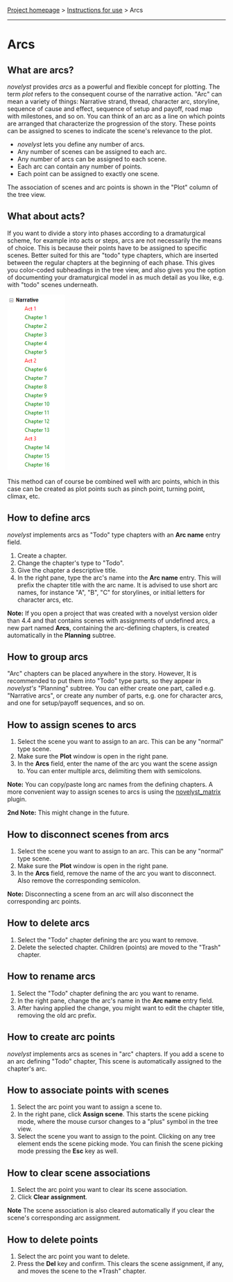 [Project homepage](../index) > [Instructions for use](../usage) > Arcs

--- 

# Arcs

## What are arcs?

*novelyst* provides *arcs* as a powerful and flexible concept for plotting.
The term *plot* refers to the consequent course of the narrative action. 
"Arc" can mean a variety of things: Narrative strand, thread, character arc, storyline, sequence of cause and effect, sequence of setup and payoff, road map with milestones, and so on. You can think of an arc as a line on which points are arranged that characterize the progression of the story. These points can be assigned to scenes to indicate the scene's relevance to the plot. 

- *novelyst* lets you define any number of arcs. 
- Any number of scenes can be assigned to each arc. 
- Any number of arcs can be assigned to each scene.
- Each arc can contain any number of points. 
- Each point can be assigned to exactly one scene. 

The association of scenes and arc points is shown in the "Plot" column of the tree view.

## What about acts?

If you want to divide a story into phases according to a dramaturgical scheme, for example into acts or steps, arcs are not necessarily the means of choice. This is because their points have to be assigned to specific scenes.
Better suited for this are "todo" type chapters, which are inserted between the regular chapters at the beginning of each phase. This gives you color-coded subheadings in the tree view, and also gives you the option of documenting your dramaturgical model in as much detail as you like, e.g. with "todo" scenes underneath. 

![Acts](../Screenshots/acts01.png)

This method can of course be combined well with arc points, which in this case can be created as plot points such as pinch point, turning point, climax, etc.

## How to define arcs

*novelyst* implements arcs as "Todo" type chapters with an **Arc name** entry field. 

1. Create a chapter.
2. Change the chapter's type to "Todo".
3. Give the chapter a descriptive title.
4. In the right pane, type the arc's name into the **Arc name** entry. This will prefix the chapter title with the arc name. It is advised to use short arc names, for instance "A", "B", "C" for storylines, or initial letters for character arcs, etc.

**Note:** If you open a project that was created with a novelyst version older than 4.4 and that contains scenes with assignments of undefined arcs, a new part named **Arcs**, containing the arc-defining chapters, is created automatically in the **Planning** subtree. 

## How to group arcs

"Arc" chapters can be placed anywhere in the story. However, It is recommended to put them into "Todo" type parts, so they appear in *novelyst's* "Planning" subtree. You can either create one part, called e.g. "Narrative arcs", or create any number of parts, e.g. one for character arcs, and one for setup/payoff sequences, and so on.

## How to assign scenes to arcs

1. Select the scene you want to assign to an arc. This can be any "normal" type scene. 
2. Make sure the **Plot** window is open in the right pane. 
3. In the **Arcs** field, enter the name of the arc you want the scene assign to. You can enter multiple arcs, delimiting them with semicolons. 

**Note:** You can copy/paste long arc names from the defining chapters. A more convenient way to assign scenes to arcs is using the [novelyst_matrix](https://peter88213.github.io/novelyst_matrix/) plugin.

**2nd Note:** This might change in the future. 

## How to disconnect scenes from arcs

1. Select the scene you want to assign to an arc. This can be any "normal" type scene. 
2. Make sure the **Plot** window is open in the right pane. 
3. In the **Arcs** field, remove the name of the arc you want to disconnect. Also remove the corresponding semicolon. 

**Note:** Disconnecting a scene from an arc will also disconnect the corresponding arc points.

## How to delete arcs

1. Select the "Todo" chapter defining the arc you want to remove. 
2. Delete the selected chapter. Children (points) are moved to the "Trash" chapter. 

## How to rename arcs

1. Select the "Todo" chapter defining the arc you want to rename.
2. In the right pane, change the arc's name in the **Arc name** entry field. 
3. After having applied the change, you might want to edit the chapter title, removing the old arc prefix.

## How to create arc points

*novelyst* implements arcs as scenes in "arc" chapters. If you add a scene to an arc defining "Todo" chapter, This scene is automatically assigned to the chapter's arc. 

## How to associate points with scenes

1. Select the arc point you want to assign a scene to. 
2. In the right pane, click **Assign scene**. This starts the scene picking mode, where the mouse cursor changes to a "plus" symbol in the tree view. 
3. Select the scene you want to assign to the point. Clicking on any tree element ends the scene picking mode. You can finish the scene picking mode pressing the **Esc** key as well.   

## How to clear scene associations

1. Select the arc point you want to clear its scene association. 
2. Click **Clear assignment**. 

**Note** The scene association is also cleared automatically if you clear the scene's corresponding arc assignment.

## How to delete points

1. Select the arc point you want to delete.
2. Press the **Del** key and confirm. This clears the scene assignment, if any, and moves the scene to the *Trash" chapter. 
